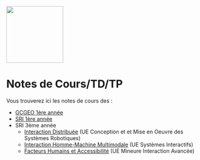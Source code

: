 <img src="https://github.com/truillet/upssitech/blob/master/logo_upssitech.png" width=150>

# Notes de Cours/TD/TP
Vous trouverez ici les notes de cours des :

* [GCGEO 1ère année](https://github.com/truillet/upssitech/tree/master/GCGEO/1A)
* [SRI 1ère année](https://github.com/truillet/upssitech/blob/master/SRI/1A/README.md)
* SRI 3ème année
  * [Interaction Distribuée](https://github.com/truillet/upssitech/tree/master/SRI/3A/ID) (UE Conception et et Mise en Oeuvre des Systèmes Robotiques)
  * [Interaction Homme-Machine Multimodale](https://github.com/truillet/upssitech/wiki/Interaction_Homme_Machine_3A) (UE Systèmes Interactifs)
  * [Facteurs Humains et Accessibilité](https://github.com/truillet/upssitech/wiki/FH_Accessibilite) (UE Mineure Interaction Avancée)




